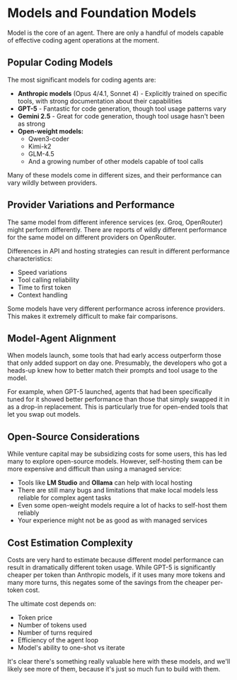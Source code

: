 # Models and Foundation Models

Model is the core of an agent. There are only a handful of models capable of effective coding agent operations at the moment.

## Popular Coding Models

The most significant models for coding agents are:
- **Anthropic models** (Opus 4/4.1, Sonnet 4) - Explicitly trained on specific tools, with strong documentation about their capabilities
- **GPT-5** - Fantastic for code generation, though tool usage patterns vary
- **Gemini 2.5** - Great for code generation, though tool usage hasn't been as strong
- **Open-weight models:**
  - Qwen3-coder
  - Kimi-k2
  - GLM-4.5
  - And a growing number of other models capable of tool calls

Many of these models come in different sizes, and their performance can vary wildly between providers.

## Provider Variations and Performance

The same model from different inference services (ex. Groq, OpenRouter) might perform differently. There are reports of wildly different performance for the same model on different providers on OpenRouter.

Differences in API and hosting strategies can result in different performance characteristics:
- Speed variations
- Tool calling reliability
- Time to first token
- Context handling

Some models have very different performance across inference providers. This makes it extremely difficult to make fair comparisons.

## Model-Agent Alignment

When models launch, some tools that had early access outperform those that only added support on day one. Presumably, the developers who got a heads-up knew how to better match their prompts and tool usage to the model.

For example, when GPT-5 launched, agents that had been specifically tuned for it showed better performance than those that simply swapped it in as a drop-in replacement. This is particularly true for open-ended tools that let you swap out models.

## Open-Source Considerations

While venture capital may be subsidizing costs for some users, this has led many to explore open-source models. However, self-hosting them can be more expensive and difficult than using a managed service:

- Tools like **LM Studio** and **Ollama** can help with local hosting
- There are still many bugs and limitations that make local models less reliable for complex agent tasks
- Even some open-weight models require a lot of hacks to self-host them reliably
- Your experience might not be as good as with managed services

## Cost Estimation Complexity

Costs are very hard to estimate because different model performance can result in dramatically different token usage. While GPT-5 is significantly cheaper per token than Anthropic models, if it uses many more tokens and many more turns, this negates some of the savings from the cheaper per-token cost.

The ultimate cost depends on:
- Token price
- Number of tokens used
- Number of turns required
- Efficiency of the agent loop
- Model's ability to one-shot vs iterate

It's clear there's something really valuable here with these models, and we'll likely see more of them, because it's just so much fun to build with them.